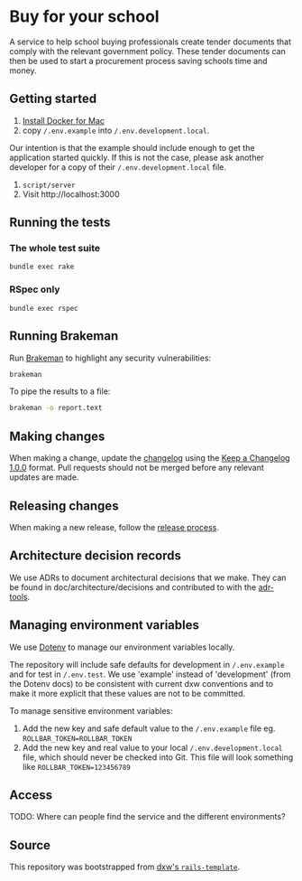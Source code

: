 # Buy for your school

A service to help school buying professionals create tender documents that comply with the relevant government policy. These tender documents can then be used to start a procurement process saving schools time and money.

## Getting started

1. [Install Docker for Mac](https://docs.docker.com/docker-for-mac/install/)
1. copy `/.env.example` into `/.env.development.local`.

  Our intention is that the example should include enough to get the application started quickly. If this is not the case, please ask another developer for a copy of their `/.env.development.local` file.
  
1. `script/server`
1. Visit http://localhost:3000

## Running the tests

### The whole test suite

`bundle exec rake`

### RSpec only

`bundle exec rspec`

## Running Brakeman

Run [Brakeman](https://brakemanscanner.org/) to highlight any security vulnerabilities:
```bash
brakeman
```

To pipe the results to a file:
```bash
brakeman -o report.text
```

## Making changes

When making a change, update the [changelog](CHANGELOG.md) using the
[Keep a Changelog 1.0.0](https://keepachangelog.com/en/1.0.0/) format. Pull
requests should not be merged before any relevant updates are made.

## Releasing changes

When making a new release, follow the [release process](doc/release-process.md).

## Architecture decision records

We use ADRs to document architectural decisions that we make. They can be found
in doc/architecture/decisions and contributed to with the
[adr-tools](https://github.com/npryce/adr-tools).

## Managing environment variables

We use [Dotenv](https://github.com/bkeepers/dotenv) to manage our environment variables locally.

The repository will include safe defaults for development in `/.env.example` and for test in `/.env.test`. We use 'example' instead of 'development' (from the Dotenv docs) to be consistent with current dxw conventions and to make it more explicit that these values are not to be committed.

To manage sensitive environment variables:

1. Add the new key and safe default value to the `/.env.example` file eg. `ROLLBAR_TOKEN=ROLLBAR_TOKEN`
2. Add the new key and real value to your local `/.env.development.local` file, which should never be checked into Git. This file will look something like `ROLLBAR_TOKEN=123456789`

## Access

TODO: Where can people find the service and the different environments?

## Source

This repository was bootstrapped from
[dxw's `rails-template`](https://github.com/dxw/rails-template).
